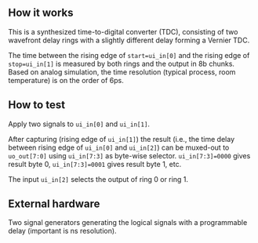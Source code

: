 <!---

This file is used to generate your project datasheet. Please fill in the information below and delete any unused
sections.

You can also include images in this folder and reference them in the markdown. Each image must be less than
512 kb in size, and the combined size of all images must be less than 1 MB.
-->

## How it works

This is a synthesized time-to-digital converter (TDC), consisting of two wavefront delay rings with a slightly different delay forming a Vernier TDC.

The time between the rising edge of `start=ui_in[0]` and the rising edge of `stop=ui_in[1]` is measured by both rings and the output in 8b chunks. Based on analog simulation, the time resolution (typical process, room temperature) is on the order of 6ps.

## How to test

Apply two signals to `ui_in[0]` and `ui_in[1]`.

After capturing (rising edge of `ui_in[1]`) the result (i.e., the time delay between rising edge of `ui_in[0]` and `ui_in[2]`) can be muxed-out to `uo_out[7:0]` using `ui_in[7:3]` as byte-wise selector. `ui_in[7:3]=0000` gives result byte 0, `ui_in[7:3]=0001` gives result byte 1, etc.

The input `ui_in[2]` selects the output of ring 0 or ring 1.

## External hardware

Two signal generators generating the logical signals with a programmable delay (important is ns resolution).
